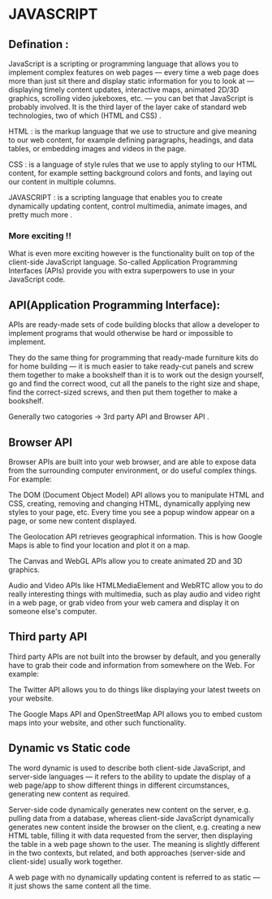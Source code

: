  # JAVASCRIPT 
## Defination :
JavaScript is a scripting or programming language that allows you to implement complex features on web pages — every time a web page does more than just sit there and display static information for you to look at — displaying timely content updates, interactive maps, animated 2D/3D graphics, scrolling video jukeboxes, etc. — you can bet that JavaScript is probably involved. It is the third layer of the layer cake of standard web technologies, two of which (HTML and CSS) .


HTML : is the markup language that we use to structure and give meaning to our web content, for example defining paragraphs, headings, and data tables, or embedding images and videos in the page.

CSS : is a language of style rules that we use to apply styling to our HTML content, for example setting background colors and fonts, and laying out our content in multiple columns.

JAVASCRIPT : is a scripting language that enables you to create dynamically updating content, control multimedia, animate images, and pretty much more . 

### More exciting !!

What is even more exciting however is the functionality built on top of the client-side JavaScript language. So-called Application Programming Interfaces (APIs) provide you with extra superpowers to use in your JavaScript code.

## API(Application Programming Interface):

APIs are ready-made sets of code building blocks that allow a developer to implement programs that would otherwise be hard or impossible to implement.

They do the same thing for programming that ready-made furniture kits do for home building — it is much easier to take ready-cut panels and screw them together to make a bookshelf than it is to work out the design yourself, go and find the correct wood, cut all the panels to the right size and shape, find the correct-sized screws, and then put them together to make a bookshelf.

Generally two catogories -> 3rd party API and Browser API .

## Browser API 

Browser APIs are built into your web browser, and are able to expose data from the surrounding computer environment, or do useful complex things. For example:

The DOM (Document Object Model) API allows you to manipulate HTML and CSS, creating, removing and changing HTML, dynamically applying new styles to your page, etc. Every time you see a popup window appear on a page, or some new content displayed.

The Geolocation API retrieves geographical information. This is how Google Maps is able to find your location and plot it on a map.

The Canvas and WebGL APIs allow you to create animated 2D and 3D graphics.

Audio and Video APIs like HTMLMediaElement and WebRTC allow you to do really interesting things with multimedia, such as play audio and video right in a web page, or grab video from your web camera and display it on someone else's computer.

## Third party API

Third party APIs are not built into the browser by default, and you generally have to grab their code and information from somewhere on the Web. For example:

The Twitter API allows you to do things like displaying your latest tweets on your website.

The Google Maps API and OpenStreetMap API allows you to embed custom maps into your website, and other such functionality.

## Dynamic vs Static code 
The word dynamic is used to describe both client-side JavaScript, and server-side languages — it refers to the ability to update the display of a web page/app to show different things in different circumstances, generating new content as required.

 Server-side code dynamically generates new content on the server, e.g. pulling data from a database, whereas client-side JavaScript dynamically generates new content inside the browser on the client, e.g. creating a new HTML table, filling it with data requested from the server, then displaying the table in a web page shown to the user. The meaning is slightly different in the two contexts, but related, and both approaches (server-side and client-side) usually work together.

A web page with no dynamically updating content is referred to as static — it just shows the same content all the time.